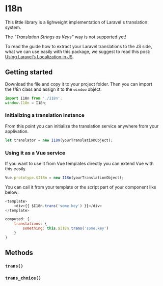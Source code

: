 # I18n

This little library is a lighweight implementation of Laravel's translation system.

The *"Translation Strings as Keys"* way is not supported yet!

To read the guide how to extract your Laravel translations to the JS side,
what we can use easily with this package, we suggest to read this post:
[Using Laravel’s Localization in JS](https://pineco.de/using-laravels-localization-js/).

## Getting started

Download the file and copy it to your project folder.
Then you can import the *I18n* class and assign it to the ``window`` object.

```js
import I18n from './I18n';
window.I18n = I18n;
```

### Initializing a translation instance

From this point you can initialize the translation service anywhere from your applivation.

```js
let translator = new I18n(yourTranslationObject);
```

### Using it as a Vue service

If you want to use it from Vue templates directly you can extend Vue with this easily.

```js
Vue.prototype.$I18n = new I18n(yourTranslationObject);
```

You can call it from your template or the script part of your component like below:

```js
<template>
    <div>{{ $I18n.trans('some.key') }}</div>
</template>
```

```js
computed: {
    translations: {
        something: this.$I18n.trans('some.key')
    }
}
```

## Methods

### ``trans()``



### ``trans_choice()``

